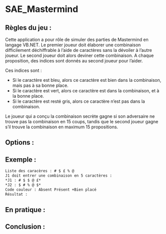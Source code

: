 # SAE_Mastermind

Règles du jeu :
-
Cette application a pour rôle de simuler des parties de Mastermind en langage VB.NET.
Le premier joueur doit élaborer une combinaison difficilement déchiffrable à l’aide de caractères sans la dévoiler à l’autre joueur. 
Le second joueur doit alors deviner cette combinaison. A chaque proposition, des indices sont donnés au second joueur pour l’aider.

Ces indices sont :
- Si le caractère est bleu, alors ce caractère est bien dans la 
combinaison, mais pas à sa bonne place.
- Si le caractère est vert, alors ce caractère est dans la combinaison, 
et à la bonne place.
- Si le caractère est resté gris, alors ce caractère n’est pas dans la 
combinaison.

Le joueur qui a conçu la combinaison secrète gagne si son adversaire ne trouve pas la 
combinaison en 15 coups, tandis que le second joueur gagne s’il trouve la combinaison en
maximum 15 propositions.

Options :
-

Exemple :
-
```diff
Liste des caracères : # $ £ % @
J1 doit entrer une combinaison en 5 caractères :  
*J1 : # $ $ @ £*  
*J2 : $ # % @ $*
Code couleur : Absent Présent +Bien placé 
Résultat :
```



En pratique :
-

Conclusion :
-
